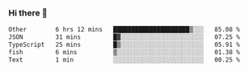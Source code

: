 ### Hi there 👋

<!--
**WShiBin/WShiBin** is a ✨ _special_ ✨ repository because its `README.md` (this file) appears on your GitHub profile.

Here are some ideas to get you started:

- 🔭 I’m currently working on ...
- 🌱 I’m currently learning ...
- 👯 I’m looking to collaborate on ...
- 🤔 I’m looking for help with ...
- 💬 Ask me about ...
- 📫 How to reach me: ...
- 😄 Pronouns: ...
- ⚡ Fun fact: ...
-->

<!--START_SECTION:waka-->

```txt
Other        6 hrs 12 mins   █████████████████████▒░░░   85.08 %
JSON         31 mins         █▓░░░░░░░░░░░░░░░░░░░░░░░   07.25 %
TypeScript   25 mins         █▒░░░░░░░░░░░░░░░░░░░░░░░   05.91 %
fish         6 mins          ▒░░░░░░░░░░░░░░░░░░░░░░░░   01.38 %
Text         1 min           ░░░░░░░░░░░░░░░░░░░░░░░░░   00.25 %
```

<!--END_SECTION:waka-->
